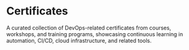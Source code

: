 # Certificates
A curated collection of DevOps-related certificates from courses, workshops, and training programs, showcasing continuous learning in automation, CI/CD, cloud infrastructure, and related tools.
